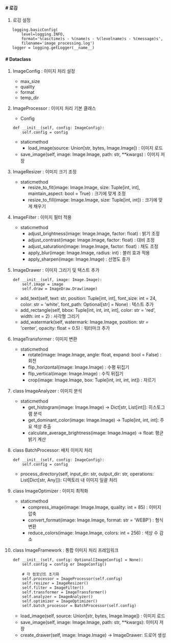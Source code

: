 #### # 로깅
1. 로깅 설정
```
   logging.basicConfig(
       level=logging.INFO,
       format='%(asctime)s - %(name)s - %(levelname)s - %(message)s',
       filename='image_processing.log')
   logger = logging.getLogger(__name__)
```
#### # Dataclass
1. ImageConfig : 이미지 처리 설정
    - max_size
    - quality
    - format
    - temp_dir

2. ImageProcessor : 이미지 처리 기본 클래스
    - Config
    ```
    def __init__(self, config: ImageConfig):
        self.config = config
    ```

    - staticmethod
        - load_image(source: Union[str, bytes, Image.Image]) : 이미지 로드
    - save_image(self, image: Image.Image, path: str, **kwargs) : 이미지 저장

3. ImageResizer : 이미지 크기 조정
    - staticmethod
        - resize_to_fit(image: Image.Image, size: Tuple[int, int], maintain_aspect: bool = True) : 크기에 맞게 조정
        - resize_to_fill(image: Image.Image, size: Tuple[int, int]) : 크기에 맞게 채우기

4. ImageFilter : 이미지 필터 적용
    - staticmethod
        - adjust_brightness(image: Image.Image, factor: float) : 밝기 조정
        - adjust_contrast(image: Image.Image, factor: float) : 대비 조정
        - adjust_saturation(image: Image.Image, factor: float) : 채도 조정
        - apply_blur(image: Image.Image, radius: int) : 블러 효과 적용
        - apply_sharpen(image: Image.Image) : 선명도 증가

5. ImageDrawer : 이미지 그리기 및 텍스트 추가
    ```
    def __init__(self, image: Image.Image):
        self.image = image
        self.draw = ImageDraw.Draw(image)
    ```

    - add_text(self, text: str, position: Tuple[int, int], font_size: int = 24, color: str = 'white', font_path: Optional[str] = None) : 텍스트 추가
    - add_rectangle(self, bbox: Tuple[int, int, int, int], color: str = 'red', width: int = 2) : 사각형 그리기
    - add_watermark(self, watermark: Image.Image, position: str = 'center', opacity: float = 0.5) : 워터마크 추가

6. ImageTransformer : 이미지 변환
    - staticmethod
        - rotate(image: Image.Image, angle: float, expand: bool = False) : 회전
        - flip_horizontal(image: Image.Image) : 수평 뒤집기
        - flip_vertical(image: Image.Image) : 수직 뒤집기
        - crop(image: Image.Image, box: Tuple[int, int, int, int]) : 자르기

7. class ImageAnalyzer : 이미지 분석
    - staticmethod
        - get_histogram(image: Image.Image) -> Dict[str, List[int]]: 히스토그램 분석
        - get_dominant_color(image: Image.Image) -> Tuple[int, int, int]: 주요 색상 추출
        - calculate_average_brightness(image: Image.Image) -> float: 평균 밝기 계산

8. class BatchProcessor: 배치 이미지 처리
    ```
    def __init__(self, config: ImageConfig):
        self.config = config
    ```

    - process_directory(self, input_dir: str, output_dir: str, operations: List[Dict[str, Any]]): 디렉토리 내 이미지 일괄 처리

9. class ImageOptimizer : 이미지 최적화
    - staticmethod
        - compress_image(image: Image.Image, quality: int = 85) : 이미지 압축
        - convert_format(image: Image.Image, format: str = 'WEBP') : 형식 변환
        - reduce_colors(image: Image.Image, colors: int = 256) : 색상 수 감소

10. class ImageFramework : 통합 이미지 처리 프레임워크
    ```
    def __init__(self, config: Optional[ImageConfig] = None):
        self.config = config or ImageConfig()

        # 각 컴포넌트 초기화
        self.processor = ImageProcessor(self.config)
        self.resizer = ImageResizer()
        self.filter = ImageFilter()
        self.transformer = ImageTransformer()
        self.analyzer = ImageAnalyzer()
        self.optimizer = ImageOptimizer()
        self.batch_processor = BatchProcessor(self.config)
    ```
    - load_image(self, source: Union[str, bytes, Image.Image]) : 이미지 로드
    - save_image(self, image: Image.Image, path: str, **kwargs): 이미지 저장
    - create_drawer(self, image: Image.Image) -> ImageDrawer: 드로어 생성





